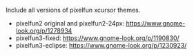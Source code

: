 Include all versions of pixelfun xcursor themes.
* pixelfun2 original and pixelfun2-24px: 
https://www.gnome-look.org/p/1278934
* pixelfun3-fixed: 
https://www.gnome-look.org/p/1190830/
* pixelfun3-eclipse:
https://www.gnome-look.org/p/1230923/